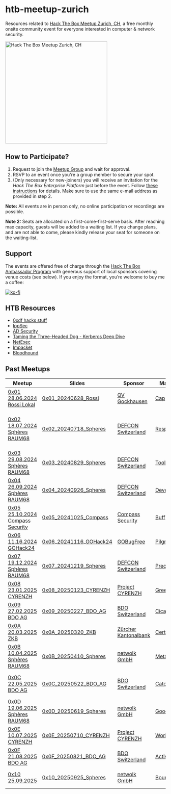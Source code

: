 # htb-meetup-zurich
Resources related to [Hack The Box Meetup Zurich, CH](https://www.meetup.com/hack-the-box-meetup-zurich-ch/), a free monthly onsite community event for everyone interested in computer & network security.

<img src="https://secure.meetupstatic.com/photos/event/6/9/0/c/clean_527246892.webp" alt="Hack The Box Meetup Zurich, CH" width="320" />

## How to Participate?
 1. Request to join the [Meetup Group](https://www.meetup.com/hack-the-box-meetup-zurich-ch/join) and wait for approval.
 2. RSVP to an event once you're a group member to secure your spot.
 3. (Only necessary for new-joiners) you will receive an invitation for the *Hack The Box Enterprise Platform* just before the event. Follow [these instructions](https://help.hackthebox.com/en/articles/5594203-enterprise-account-registration-and-access) for details. Make sure to use the same e-mail address as provided in step 2.

**Note:** All events are in person only, no online participation or recordings are possible.

**Note 2:** Seats are allocated on a first-come-first-serve basis. After reaching max capacity, guests will be added to a waiting list. If you change plans, and are not able to come, please kindly release your seat for someone on the waiting-list.  

## Support
The events are offered free of charge through the [Hack The Box Ambassador Program](https://www.hackthebox.com/host-a-meetup) with generous support of local sponsors covering venue costs (see below). If you enjoy the format, you’re welcome to buy me a coffee:

[![ko-fi](https://ko-fi.com/img/githubbutton_sm.svg)](https://ko-fi.com/F1F81F15T3)

## HTB Resources
 * [0xdf hacks stuff](https://0xdf.gitlab.io/tags#hackthebox)
 * [IppSec](https://ippsec.rocks/)
 * [AD Security](https://adsecurity.org)
 * [Taming the Three-Headed Dog - Kerberos Deep Dive](https://www.youtube.com/playlist?list=PLyphfaqpz_mmCmFtVQxAu3jnE4lXPy3lL)
 * [NetExec](https://www.netexec.wiki/)
 * [Impacket](https://github.com/fortra/impacket)
 * [Bloodhound](https://github.com/SpecterOps/BloodHound)

## Past Meetups

| Meetup | Slides | Sponsor | Machine | Topics |
|--------|--------|---------|---------|--------|
| [0x01 28.06.2024 Rossi Lokal](https://www.meetup.com/hack-the-box-meetup-zurich-ch/events/300479286/) | [0x01_20240628_Rossi](0x01_20240628_Rossi/) | [QV Gockhausen](https://www.gockhausen.ch/) |  [Cap](https://www.hackthebox.com/machines/cap) | IDOR, PrivEsc |
| [0x02 18.07.2024 Sphères RAUM68](https://www.meetup.com/hack-the-box-meetup-zurich-ch/events/301894190/) | [0x02_20240718_Spheres](0x02_20240718_Spheres/) | [DEFCON Switzerland](https://www.defcon-switzerland.org/) | [Responder](https://www.hackthebox.com/machines/responder) | LFI, Responder, NetNTLMv2 Cracking, Windows Remoting |
| [0x03 29.08.2024 Sphères RAUM68](https://www.meetup.com/hack-the-box-meetup-zurich-ch/events/301915371/) | [0x03_20240829_Spheres](0x03_20240829_Spheres/) | [DEFCON Switzerland](https://www.defcon-switzerland.org/) | [Toolbox](https://www.hackthebox.com/machines/toolbox) | SQLi, RCE, Docker |
| [0x04 26.09.2024 Sphères RAUM68](https://www.meetup.com/hack-the-box-meetup-zurich-ch/events/301915383/) | [0x04_20240926_Spheres](0x04_20240926_Spheres/) | [DEFCON Switzerland](https://www.defcon-switzerland.org/) | [Devel](https://www.hackthebox.com/machines/devel) | Reverse Shells, Meterpreter, PrivEsc |
| [0x05 25.10.2024 Compass Security](https://www.meetup.com/hack-the-box-meetup-zurich-ch/events/303765232/) | [0x05_20241025_Compass](0x05_20241025_Compass/) | [Compass Security](https://www.compass-security.com) | [Buff](https://www.hackthebox.com/machines/buff) | RCE, Buffer Overflow, PrivEsc |
| [0x06 11.16.2024 GOHack24](https://www.meetup.com/hack-the-box-meetup-zurich-ch/events/303387162/) | [0x06_20241116_GOHack24](0x06_20241116_GOHack24/) | [GOBugFree](https://gobugfree.com/) | [Pilgrimage](https://www.hackthebox.com/machines/pilgrimage) | Web Fuzzing, Source Code Analysis, RCE |
| [0x07 19.12.2024 Sphères RAUM68](https://www.meetup.com/hack-the-box-meetup-zurich-ch/events/303765993/) | [0x07_20241219_Spheres](0x07_20241219_Spheres/) | [DEFCON Switzerland](https://www.defcon-switzerland.org/) | [Precious](https://www.hackthebox.com/machines/precious) | Cmd Injection, Insecure Deserialization |
| [0x08 23.01.2025 CYRENZH](https://www.meetup.com/hack-the-box-meetup-zurich-ch/events/305179152/) | [0x08_20250123_CYRENZH](0x08_20250123_CYRENZH/) | [Project CYRENZH](https://cyrenzh.ch/) | [Greenhorn](https://www.hackthebox.com/machines/greenhorn) | RCE, Depixelization |
| [0x09 27.02.2025 BDO AG](https://www.meetup.com/hack-the-box-meetup-zurich-ch/events/305179178/) | [0x09_20250227_BDO_AG](0x09_20250227_BDO_AG/) | [BDO Switzerland](https://www.bdo.ch) | [Cicada](https://www.hackthebox.com/machines/cicada) | AD Enum, Pwd Spraying, PrivEsc, PtH |
| [0x0A 20.03.2025 ZKB](https://www.meetup.com/hack-the-box-meetup-zurich-ch/events/305179196/) | [0x0A_20250320_ZKB](0x0A_20250320_ZKB/) | [Zürcher Kantonalbank](https://www.zkb.ch/it) | [Certified](https://www.hackthebox.com/machines/certified) | AD Enum, ADCS Abuse |
| [0x0B 10.04.2025 Sphères RAUM68](https://www.meetup.com/hack-the-box-meetup-zurich-ch/events/306667874/) | [0x0B_20250410_Spheres](0x0B_20250410_Spheres/) | [netwolk GmbH](https://www.netwolk.ch/) | [MetaTwo](https://www.hackthebox.com/machines/metatwo) | SQLi, XXE |
| [0x0C 22.05.2025 BDO AG](https://www.meetup.com/hack-the-box-meetup-zurich-ch/events/306667924/) | [0x0C_20250522_BDO_AG](0x0C_20250522_BDO_AG/) | [BDO Switzerland](https://www.bdo.ch) | [Catch](https://www.hackthebox.com/machines/catch) | APK Reversing, Insecure Deserialization, SQLi, SSTI |
| [0x0D 19.06.2025 Sphères RAUM68](https://www.meetup.com/hack-the-box-meetup-zurich-ch/events/306667940/) | [0x0D_20250619_Spheres](0x0D_20250619_Spheres/) | [netwolk GmbH](https://www.netwolk.ch) | [GoodGames](https://www.hackthebox.com/machines/goodgames) | TLS Interception, SQLi, SSTI |
| [0x0E 10.07.2025 CYRENZH](https://www.meetup.com/hack-the-box-meetup-zurich-ch/events/307877847/) | [0x0E_20250710_CYRENZH](0x0E_20250710_CYRENZH/) | [Project CYRENZH](https://cyrenzh.ch) | [Worker](https://www.hackthebox.com/machines/worker) | DevOps Pipeline Abuse |
| [0x0F 21.08.2025 BDO AG](https://www.meetup.com/hack-the-box-meetup-zurich-ch/events/307877873/) | [0x0F_20250821_BDO_AG](0x0F_20250821_BDO_AG/) | [BDO Switzerland](https://www.bdo.ch) | [Active](https://www.hackthebox.com/machines/active) | Group Policy Preferences, Kerberoasting |
| [0x10 25.09.2025](https://www.meetup.com/hack-the-box-meetup-zurich-ch/events/307877893) | [0x10_20250925_Spheres](0x0F_20250925_Spheres/) | [netwolk GmbH](https://www.netwolk.ch/) | [Bounty](https://www.hackthebox.com/machines/bounty) | Windows, IIS/ASP, PrivEsc |
